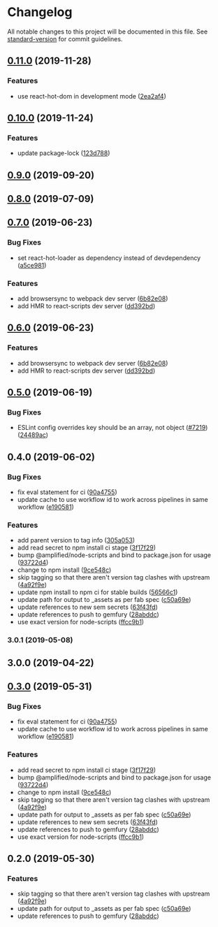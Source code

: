 # Changelog

All notable changes to this project will be documented in this file. See [standard-version](https://github.com/conventional-changelog/standard-version) for commit guidelines.

## [0.11.0](https://github.com/amplifiedai/create-react-app/compare/3.0.1X0.10.0...0.11.0) (2019-11-28)


### Features

* use react-hot-dom in development mode ([2ea2af4](https://github.com/amplifiedai/create-react-app/commit/2ea2af4))



## [0.10.0](https://github.com/amplifiedai/create-react-app/compare/3.0.1X0.9.0...0.10.0) (2019-11-24)


### Features

* update package-lock ([123d788](https://github.com/amplifiedai/create-react-app/commit/123d788))



## [0.9.0](https://github.com/amplifiedai/create-react-app/compare/3.0.1X0.8.0...0.9.0) (2019-09-20)



## [0.8.0](https://github.com/amplifiedai/create-react-app/compare/3.0.1X0.7.0...0.8.0) (2019-07-09)



## [0.7.0](https://github.com/amplifiedai/create-react-app/compare/3.0.1X0.5.0...0.7.0) (2019-06-23)


### Bug Fixes

* set react-hot-loader as dependency instead of devdependency ([a5ce981](https://github.com/amplifiedai/create-react-app/commit/a5ce981))


### Features

* add browsersync to webpack dev server ([6b82e08](https://github.com/amplifiedai/create-react-app/commit/6b82e08))
* add HMR to react-scripts dev server ([dd392bd](https://github.com/amplifiedai/create-react-app/commit/dd392bd))



## [0.6.0](https://github.com/amplifiedai/create-react-app/compare/3.0.1X0.5.0...0.6.0) (2019-06-23)


### Features

* add browsersync to webpack dev server ([6b82e08](https://github.com/amplifiedai/create-react-app/commit/6b82e08))
* add HMR to react-scripts dev server ([dd392bd](https://github.com/amplifiedai/create-react-app/commit/dd392bd))



## [0.5.0](https://github.com/amplifiedai/create-react-app/compare/3.0.1X0.4.0...0.5.0) (2019-06-19)


### Bug Fixes

* ESLint config overrides key should be an array, not object ([#7219](https://github.com/amplifiedai/create-react-app/issues/7219)) ([24489ac](https://github.com/amplifiedai/create-react-app/commit/24489ac))



## 0.4.0 (2019-06-02)


### Bug Fixes

* fix eval statement for ci ([90a4755](https://github.com/amplifiedai/create-react-app/commit/90a4755))
* update cache to use workflow id to work across pipelines in same workflow ([e190581](https://github.com/amplifiedai/create-react-app/commit/e190581))


### Features

* add parent version to tag info ([305a053](https://github.com/amplifiedai/create-react-app/commit/305a053))
* add read secret to npm install ci stage ([3f17f29](https://github.com/amplifiedai/create-react-app/commit/3f17f29))
* bump @amplified/node-scripts and bind to package.json for usage ([93722d4](https://github.com/amplifiedai/create-react-app/commit/93722d4))
* change to npm install ([9ce548c](https://github.com/amplifiedai/create-react-app/commit/9ce548c))
* skip tagging so that there aren't version tag clashes with upstream ([4a92f9e](https://github.com/amplifiedai/create-react-app/commit/4a92f9e))
* update npm install to npm ci for stable builds ([56566c1](https://github.com/amplifiedai/create-react-app/commit/56566c1))
* update path for output to _assets as per fab spec ([c50a69e](https://github.com/amplifiedai/create-react-app/commit/c50a69e))
* update references to new sem secrets ([63f43fd](https://github.com/amplifiedai/create-react-app/commit/63f43fd))
* update references to push to gemfury ([28abddc](https://github.com/amplifiedai/create-react-app/commit/28abddc))
* use exact version for node-scripts ([ffcc9b1](https://github.com/amplifiedai/create-react-app/commit/ffcc9b1))



### 3.0.1 (2019-05-08)



## 3.0.0 (2019-04-22)



## [0.3.0](https://github.com/amplifiedai/create-react-app/compare/v3.0.1...v0.3.0) (2019-05-31)

### Bug Fixes

- fix eval statement for ci ([90a4755](https://github.com/amplifiedai/create-react-app/commit/90a4755))
- update cache to use workflow id to work across pipelines in same workflow ([e190581](https://github.com/amplifiedai/create-react-app/commit/e190581))

### Features

- add read secret to npm install ci stage ([3f17f29](https://github.com/amplifiedai/create-react-app/commit/3f17f29))
- bump @amplified/node-scripts and bind to package.json for usage ([93722d4](https://github.com/amplifiedai/create-react-app/commit/93722d4))
- change to npm install ([9ce548c](https://github.com/amplifiedai/create-react-app/commit/9ce548c))
- skip tagging so that there aren't version tag clashes with upstream ([4a92f9e](https://github.com/amplifiedai/create-react-app/commit/4a92f9e))
- update path for output to \_assets as per fab spec ([c50a69e](https://github.com/amplifiedai/create-react-app/commit/c50a69e))
- update references to new sem secrets ([63f43fd](https://github.com/amplifiedai/create-react-app/commit/63f43fd))
- update references to push to gemfury ([28abddc](https://github.com/amplifiedai/create-react-app/commit/28abddc))
- use exact version for node-scripts ([ffcc9b1](https://github.com/amplifiedai/create-react-app/commit/ffcc9b1))

## 0.2.0 (2019-05-30)

### Features

- skip tagging so that there aren't version tag clashes with upstream ([4a92f9e](https://github.com/amplifiedai/create-react-app/commit/4a92f9e))
- update path for output to \_assets as per fab spec ([c50a69e](https://github.com/amplifiedai/create-react-app/commit/c50a69e))
- update references to push to gemfury ([28abddc](https://github.com/amplifiedai/create-react-app/commit/28abddc))
